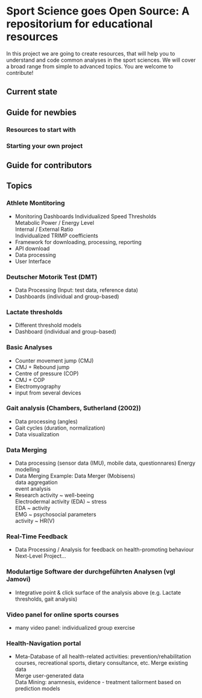 # Sport Science goes Open Source: A repositorium for educational resources
In this project we are going to create resources, that will help you to understand and code common analyses in the sport sciences. We will cover a broad range from simple to advanced topics. You are welcome to contribute!
## Current state

## Guide for newbies
### Resources to start with
### Starting your own project
## Guide for contributors

## Topics

### Athlete Montitoring 
-	Monitoring Dashboards
   Individualized Speed Thresholds  
   Metabolic Power / Energy Level  
   Internal / External Ratio  
   Individualized TRIMP coefficients  
-	Framework for downloading, processing, reporting
-	API download
-	Data processing
- User Interface

### Deutscher Motorik Test (DMT)
-	Data Processing (Input: test data, reference data)
-	Dashboards (individual and group-based)

### Lactate thresholds
- Different threshold models
-	Dashboard (individual and group-based)

### Basic Analyses
-	Counter movement jump (CMJ)
-	CMJ + Rebound jump 
-	Centre of pressure (COP)
-	CMJ + COP
-	Electromyography 
-	input from several devices

### Gait analysis (Chambers, Sutherland (2002))
-	Data processing (angles)
-	Gait cycles (duration, normalization)
-	Data visualization

### Data Merging
-	Data processing (sensor data (IMU), mobile data, questionnares)
   Energy modelling
-	Data Merging
   Example: Data Merger (Mobisens)  
   data aggregation  
   event analysis  
- Research
   activity ~ well-beeing  
   Electrodermal activity (EDA) ~ stress  
   EDA ~ activity  
   EMG ~ psychosocial parameters  
   activity ~ HR(V)  

### Real-Time Feedback
-	Data Processing / Analysis for feedback on health-promoting behaviour
   Next-Level Project...

### Modulartige Software der durchgeführten Analysen (vgl Jamovi)
- Integrative point & click surface of the analysis above (e.g. Lactate thresholds, gait analysis)

### Video panel for online sports courses
- many video panel: individualized group exercise

### Health-Navigation portal
- Meta-Database of all health-related activities: prevention/rehabilitation courses, recreational sports, dietary consultance, etc.
   Merge existing data  
   Merge user-generated data  
   Data Mining: anamnesis, evidence - treatment tailorment based on prediction models  




